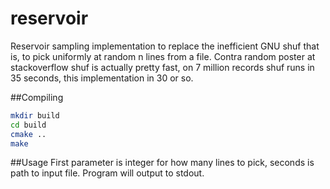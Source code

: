 # reservoir
Reservoir sampling implementation to replace the inefficient GNU shuf that is, to pick uniformly at random n lines from a file. Contra random poster at stackoverflow shuf is actually pretty fast, on 7 million records shuf runs in 35 seconds, this implementation in 30 or so. 

##Compiling
```sh 
mkdir build
cd build
cmake ..
make
```
##Usage
First parameter is integer for how many lines to pick, seconds is path to input file. Program will output to stdout.
